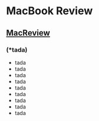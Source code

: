 # MacBook Review

 ## [MacReview](https://macreviews.netlify.app/)

 ### (*tada)
* tada
* tada
* tada
* tada
* tada
* tada
* tada
* tada
* tada
